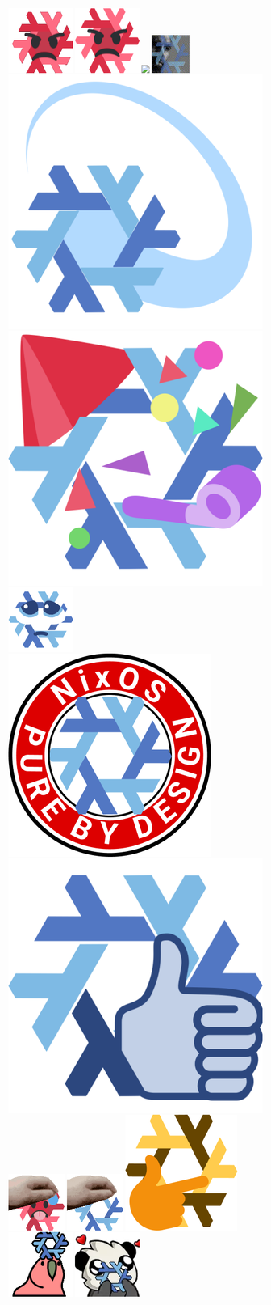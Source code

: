 <img src="angry-nix.gif"/>
<img src="angry-nix.png"/>
<img src="default.nix"/>
<img src="nix-chad.gif"/>
<img src="nix-shooting.png"/>
<img src="nixos-confetti.png"/>
<img src="nixos-pleading.png"/>
<img src="nixos-pure-by-design.png"/>
<img src="nixos-thumbsup.png"/>
<img src="pet-hot-nix.gif"/>
<img src="pet-nix.gif"/>
<img src="think-nixos.png"/>
<img src="parrot-nix.gif"/>
<img src="roo-nix.webp"/>
